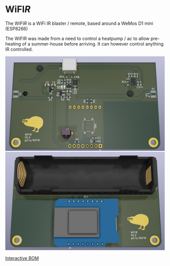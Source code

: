 # WiFI*R*

The WiFI*R* is a WiFi IR blaster / remote, based around a WeMos D1 mini (ESP8266)

The WiFIR was made from a need to control a heatpump / ac to allow pre-heating of a summer-house before arriving. It can however control anything IR controlled.

![top render](renders/top.png)
![bottom render](renders/bot.png)

[Interactive BOM](https://WiFIR.github.io/pcb/docs/ibom.html)

